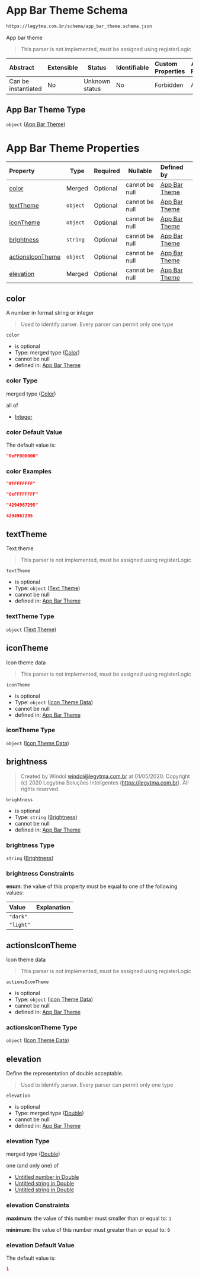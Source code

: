 # App Bar Theme Schema

```txt
https://legytma.com.br/schema/app_bar_theme.schema.json
```

App bar theme


> This parser is not implemented, must be assigned using registerLogic
>

| Abstract            | Extensible | Status         | Identifiable | Custom Properties | Additional Properties | Access Restrictions | Defined In                                                                              |
| :------------------ | ---------- | -------------- | ------------ | :---------------- | --------------------- | ------------------- | --------------------------------------------------------------------------------------- |
| Can be instantiated | No         | Unknown status | No           | Forbidden         | Allowed               | none                | [app_bar_theme.schema.json](../schema/app_bar_theme.schema.json "open original schema") |

## App Bar Theme Type

`object` ([App Bar Theme](app_bar_theme.md))

# App Bar Theme Properties

| Property                              | Type     | Required | Nullable       | Defined by                                                                                                                                                 |
| :------------------------------------ | -------- | -------- | -------------- | :--------------------------------------------------------------------------------------------------------------------------------------------------------- |
| [color](#color)                       | Merged   | Optional | cannot be null | [App Bar Theme](app_bar_theme-properties-color.md "https&#x3A;//legytma.com.br/schema/color.schema.json#/properties/color")                                |
| [textTheme](#textTheme)               | `object` | Optional | cannot be null | [App Bar Theme](app_bar_theme-properties-text-theme.md "https&#x3A;//legytma.com.br/schema/text_theme.schema.json#/properties/textTheme")                  |
| [iconTheme](#iconTheme)               | `object` | Optional | cannot be null | [App Bar Theme](app_bar_theme-properties-icon-theme-data.md "https&#x3A;//legytma.com.br/schema/icon_theme_data.schema.json#/properties/iconTheme")        |
| [brightness](#brightness)             | `string` | Optional | cannot be null | [App Bar Theme](app_bar_theme-properties-brightness.md "https&#x3A;//legytma.com.br/schema/brightness.schema.json#/properties/brightness")                 |
| [actionsIconTheme](#actionsIconTheme) | `object` | Optional | cannot be null | [App Bar Theme](app_bar_theme-properties-icon-theme-data.md "https&#x3A;//legytma.com.br/schema/icon_theme_data.schema.json#/properties/actionsIconTheme") |
| [elevation](#elevation)               | Merged   | Optional | cannot be null | [App Bar Theme](app_bar_theme-properties-double.md "https&#x3A;//legytma.com.br/schema/double.schema.json#/properties/elevation")                          |

## color

A number in format string or integer


> Used to identify parser. Every parser can permit only one type
>

`color`

-   is optional
-   Type: merged type ([Color](app_bar_theme-properties-color.md))
-   cannot be null
-   defined in: [App Bar Theme](app_bar_theme-properties-color.md "https&#x3A;//legytma.com.br/schema/color.schema.json#/properties/color")

### color Type

merged type ([Color](app_bar_theme-properties-color.md))

all of

-   [Integer](color-allof-integer.md "check type definition")

### color Default Value

The default value is:

```json
"0xFF000000"
```

### color Examples

```json
"#FFFFFFFF"
```

```json
"0xFFFFFFFF"
```

```json
"4294967295"
```

```json
4294967295
```

## textTheme

Text theme


> This parser is not implemented, must be assigned using registerLogic
>

`textTheme`

-   is optional
-   Type: `object` ([Text Theme](app_bar_theme-properties-text-theme.md))
-   cannot be null
-   defined in: [App Bar Theme](app_bar_theme-properties-text-theme.md "https&#x3A;//legytma.com.br/schema/text_theme.schema.json#/properties/textTheme")

### textTheme Type

`object` ([Text Theme](app_bar_theme-properties-text-theme.md))

## iconTheme

Icon theme data


> This parser is not implemented, must be assigned using registerLogic
>

`iconTheme`

-   is optional
-   Type: `object` ([Icon Theme Data](app_bar_theme-properties-icon-theme-data.md))
-   cannot be null
-   defined in: [App Bar Theme](app_bar_theme-properties-icon-theme-data.md "https&#x3A;//legytma.com.br/schema/icon_theme_data.schema.json#/properties/iconTheme")

### iconTheme Type

`object` ([Icon Theme Data](app_bar_theme-properties-icon-theme-data.md))

## brightness




> Created by Windol [windol@legytma.com.br](mailto:windol@legytma.com.br) at 01/05/2020.
> Copyright (c) 2020 Legytma Soluções Inteligentes (<https://legytma.com.br>). All rights reserved.
>

`brightness`

-   is optional
-   Type: `string` ([Brightness](app_bar_theme-properties-brightness.md))
-   cannot be null
-   defined in: [App Bar Theme](app_bar_theme-properties-brightness.md "https&#x3A;//legytma.com.br/schema/brightness.schema.json#/properties/brightness")

### brightness Type

`string` ([Brightness](app_bar_theme-properties-brightness.md))

### brightness Constraints

**enum**: the value of this property must be equal to one of the following values:

| Value     | Explanation |
| :-------- | ----------- |
| `"dark"`  |             |
| `"light"` |             |

## actionsIconTheme

Icon theme data


> This parser is not implemented, must be assigned using registerLogic
>

`actionsIconTheme`

-   is optional
-   Type: `object` ([Icon Theme Data](app_bar_theme-properties-icon-theme-data.md))
-   cannot be null
-   defined in: [App Bar Theme](app_bar_theme-properties-icon-theme-data.md "https&#x3A;//legytma.com.br/schema/icon_theme_data.schema.json#/properties/actionsIconTheme")

### actionsIconTheme Type

`object` ([Icon Theme Data](app_bar_theme-properties-icon-theme-data.md))

## elevation

Define the representation of double acceptable.


> Used to identify parser. Every parser can permit only one type
>

`elevation`

-   is optional
-   Type: merged type ([Double](app_bar_theme-properties-double.md))
-   cannot be null
-   defined in: [App Bar Theme](app_bar_theme-properties-double.md "https&#x3A;//legytma.com.br/schema/double.schema.json#/properties/elevation")

### elevation Type

merged type ([Double](app_bar_theme-properties-double.md))

one (and only one) of

-   [Untitled number in Double](double-oneof-0.md "check type definition")
-   [Untitled string in Double](double-oneof-1.md "check type definition")
-   [Untitled string in Double](double-oneof-2.md "check type definition")

### elevation Constraints

**maximum**: the value of this number must smaller than or equal to: `1`

**minimum**: the value of this number must greater than or equal to: `0`

### elevation Default Value

The default value is:

```json
1
```
